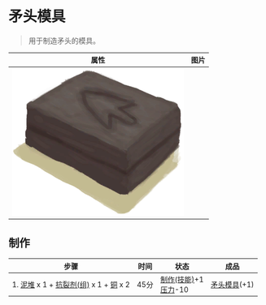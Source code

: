 # 矛头模具  
> 用于制造矛头的模具。  
  
  属性  |   图片   
 ----  |  ----:   
   |  ![](Sprite/MoldSpear.png)   
  
## 制作  
步骤  |  时间  |  状态  |  成品  
----  |  ----  |  ----  |  ----  
1. [泥堆](MudPile.md) x 1 + [抗裂剂(组)](GpTag_Temper.md) x 1 + [铜](Copper.md) x 2  |  45分  |  [制作(技能)](Skill_Crafting.md)+1<br>[压力](Stress.md)-10  |  [矛头模具](MoldSpear.md)(+1)  
